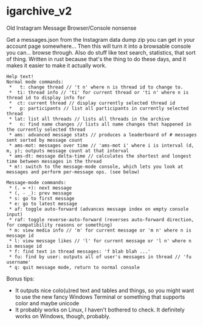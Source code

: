 # igarchive_v2
Old Instagram Message Browser/Console nonsense

Get a messages.json from the Instagram data dump zip you can get in your account page somewhere...
Then this will turn it into a browsable console you can... browse through.
Also do stuff like text search, statistics, that sort of thing.
Written in rust because that's the thing to do these days, and it makes it easier to make it actually work.
```
Help text!
Normal mode commands:
 *   t: change thread // 't n' where n is thread id to change to.
 *  ti: thread info // 'ti' for current thread or 'ti n' where n is thread id to display info for
 *  ct: current thread // display currently selected thread id
 *   p: participants // list all participants in currently selected thread
 * lat: list all threads // lists all threads in the archive
 *   n: find name changes // lists all name changes that happened in the currently selected thread
 * ams: advanced message stats // produces a leaderboard of # messages sent sorted by message count
 * ams-mot: messages over time // 'ams-mot i' where i is interval (d, m, y); outputs message count at that interval
 * ams-dt: message delta-time // calculates the shortest and longest time between messages in the thread
 * m!: switch to the message-mode console, which lets you look at messages and perform per-message ops. (see below)

Message-mode commands:
 * (. = +): next message
 * (, - _): prev message
 * s: go to first message
 * e: go to latest message
 * af: toggle auto-forward (advances message index on empty console input)
 * raf: toggle reverse-auto-forward (reverses auto-forward direction, for compatibility reasons or something)
 * m: view media info // 'm' for current message or 'm n' where n is message id
 * l: view message likes // 'l' for current message or 'l n' where n is message id
 * f: find text in thread messages: 'f blah blah ...'
 * fu: find by user: outputs all of user's messages in thread // 'fu username'
 * q: quit message mode, return to normal console
 ```
 
 Bonus tips:
 - It outputs nice colo(u)red text and tables and things, so you might want to use the new fancy Windows Terminal or something that supports color and maybe unicode
 - It probably works on Linux, I haven't bothered to check. It definitely works on Windows, though, probably.
 
 
 
 
 
